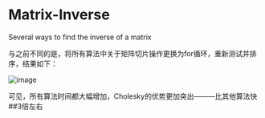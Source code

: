 # Matrix-Inverse
Several ways to find the inverse of a matrix

与之前不同的是，将所有算法中关于矩阵切片操作更换为for循环，重新测试并排序，结果如下：

![image](https://github.com/DMCcax/Matrix-Inverse/assets/44363549/a2afd6b7-b4a2-4f67-8997-632c59f3be09)

可见，所有算法时间都大幅增加，Cholesky的优势更加突出———比其他算法快##3倍左右
